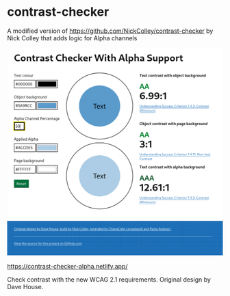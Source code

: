 # contrast-checker

A modified version of https://github.com/NickColley/contrast-checker by Nick Colley that adds logic for Alpha channels

![Screenshot](/screenshot.png)

https://contrast-checker-alpha.netlify.app/

Check contrast with the new WCAG 2.1 requirements. Original design by Dave House.
